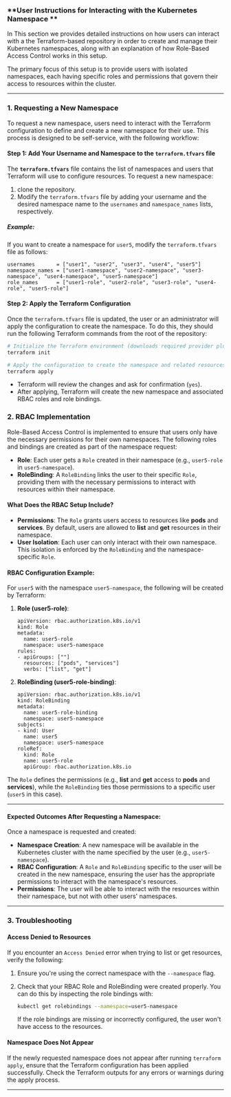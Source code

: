 ### **User Instructions for Interacting with the Kubernetes Namespace **

In This section we provides detailed instructions on how users can interact with a the Terraform-based repository in order to create and manage their Kubernetes namespaces, along with an explanation of how Role-Based Access Control  works in this setup.

The primary focus of this setup is to provide users with isolated namespaces, each having specific roles and permissions that govern their access to resources within the cluster.

---

### **1. Requesting a New Namespace**

To request a new namespace, users need to interact with the Terraform configuration to define and create a new namespace for their use. 
This process is designed to be self-service, with the following workflow:

#### **Step 1: Add Your Username and Namespace to the `terraform.tfvars` file**

The **`terraform.tfvars`** file contains the list of namespaces and users that Terraform will use to configure resources. To request a new namespace:

1. clone the repository.
2. Modify the `terraform.tfvars` file by adding your username and the desired namespace name to the `usernames` and `namespace_names` lists, respectively.

##### **Example:**

If you want to create a namespace for `user5`, modify the `terraform.tfvars` file as follows:

```hcl
usernames       = ["user1", "user2", "user3", "user4", "user5"]
namespace_names = ["user1-namespace", "user2-namespace", "user3-namespace", "user4-namespace", "user5-namespace"]
role_names      = ["user1-role", "user2-role", "user3-role", "user4-role", "user5-role"]
```

#### **Step 2: Apply the Terraform Configuration**

Once the `terraform.tfvars` file is updated, the user or an administrator will apply the configuration to create the namespace. To do this, they should run the following Terraform commands from the root of the repository:

```bash
# Initialize the Terraform environment (downloads required provider plugins)
terraform init

# Apply the configuration to create the namespace and related resources
terraform apply
```

- Terraform will review the changes and ask for confirmation (`yes`).
- After applying, Terraform will create the new namespace and associated RBAC roles and role bindings.

### **2. RBAC Implementation**

Role-Based Access Control is implemented to ensure that users only have the necessary permissions for their own namespaces. The following roles and bindings are created as part of the namespace request:

- **Role**: Each user gets a `Role` created in their namespace (e.g., `user5-role` in `user5-namespace`).
- **RoleBinding**: A `RoleBinding` links the user to their specific `Role`, providing them with the necessary permissions to interact with resources within their namespace.

#### **What Does the RBAC Setup Include?**

- **Permissions**: The `Role` grants users access to resources like **pods** and **services**. By default, users are allowed to **list** and **get** resources in their namespace.
- **User Isolation**: Each user can only interact with their own namespace. This isolation is enforced by the `RoleBinding` and the namespace-specific `Role`.

#### **RBAC Configuration Example:**

For `user5` with the namespace `user5-namespace`, the following will be created by Terraform:

1. **Role (user5-role)**:
   ```hcl
   apiVersion: rbac.authorization.k8s.io/v1
   kind: Role
   metadata:
     name: user5-role
     namespace: user5-namespace
   rules:
   - apiGroups: [""]
     resources: ["pods", "services"]
     verbs: ["list", "get"]
   ```

2. **RoleBinding (user5-role-binding)**:
   ```hcl
   apiVersion: rbac.authorization.k8s.io/v1
   kind: RoleBinding
   metadata:
     name: user5-role-binding
     namespace: user5-namespace
   subjects:
   - kind: User
     name: user5
     namespace: user5-namespace
   roleRef:
     kind: Role
     name: user5-role
     apiGroup: rbac.authorization.k8s.io
   ```

The `Role` defines the permissions (e.g., **list** and **get** access to **pods** and **services**), while the `RoleBinding` ties those permissions to a specific user (`user5` in this case).

---


#### **Expected Outcomes After Requesting a Namespace:**

Once a namespace is requested and created:

- **Namespace Creation**: A new namespace will be available in the Kubernetes cluster with the name specified by the user (e.g., `user5-namespace`).
- **RBAC Configuration**: A `Role` and `RoleBinding` specific to the user will be created in the new namespace, ensuring the user has the appropriate permissions to interact with the namespace's resources.
- **Permissions**: The user will be able to interact with the resources within their namespace, but not with other users' namespaces.

---


### **3. Troubleshooting**

#### **Access Denied to Resources**

If you encounter an `Access Denied` error when trying to list or get resources, verify the following:

1. Ensure you're using the correct namespace with the `--namespace` flag.
2. Check that your RBAC Role and RoleBinding were created properly. You can do this by inspecting the role bindings with:

   ```bash
   kubectl get rolebindings --namespace=user5-namespace
   ```

   If the role bindings are missing or incorrectly configured, the user won't have access to the resources.

#### **Namespace Does Not Appear**

If the newly requested namespace does not appear after running `terraform apply`, ensure that the Terraform configuration has been applied successfully. Check the Terraform outputs for any errors or warnings during the apply process.

---


